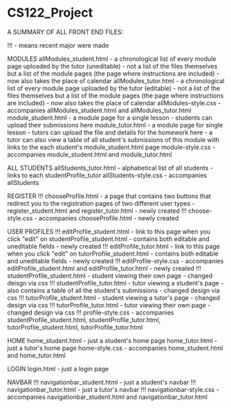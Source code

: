 # CS122_Project

A SUMMARY OF ALL FRONT END FILES:

!!! - means recent major were made

MODULES
allModules_student.html
	- a chronological list of every module page uploaded by the tutor (uneditable)
	- not a list of the files themselves but a list of the module pages (the page where instructions are included)
	- now also takes the place of calendar
allModules_tutor.html
	- a chronological list of every module page uploaded by the tutor (editable)
	- not a list of the files themselves but a list of the module pages (the page where instructions are included)
	- now also takes the place of calendar
allModules-style.css
	- accompanies allModules_student.html and allModules_tutor.html
module_student.html
	- a module page for a single lesson
	- students can upload their submissions here
module_tutor.html
	- a module page for single lesson
	- tutors can upload the file and details for the homework here
	- a tutor can also view a table of all student's submissions of this module with links to the each student's module_student.html page
module-style.css
	- accompanies module_student.html and module_tutor.html

ALL STUDENTS
allStudents_tutor.html
	- alphabetical list of all students
	- links to each studentProfile_tutor
allStudents-style.css
	- accompanies allStudents


REGISTER
!!! chooseProfile.html
	- a page that contains two buttons that redirect you to the registration pages of two different user types
	- register_student.html and register_tutor.html
	- newly created
!!! choose-style.css
	- accompanies chooseProfile.html
	- newly created


USER PROFILES
!!! editProfile_student.html
	- link to this page when you click "edit" on studentProfile_student.html
	- contains both editable and uneditable fields
	- newly created
!!! editProfile_tutor.html
	- link to this page when you click "edit" on tutorProfile_student.html
	- contains both editable and uneditable fields
	- newly created
!!! editProfile-style.css
	- accompanies editProfile_student.html and editProfile_tutor.html
	- newly created
!!! studentProfile_student.html
	- student viewing their own page
	- changed deisgn via css
!!! studentProfile_tutor.html
	- tutor viewing a student's page
	- also contains a table of all the student's submissions
	- changed design via css
!!! tutorProfile_student.html
	- student viewing a tutor's page
	- changed design via css
!!! tutorProfile_tutor.html
	- tutor viewing their own page
	- changed design via css
!!! profile-style.css
	- accompanies studentProfile_student.html, studentProfile_tutor.html, tutorProfile_student.html, tutorProfile_tutor.html

HOME
home_student.html
	- just a student's home page
home_tutor.html
	- just a tutor's home page
home-style.css
	- accompanies home_student.html and home_tutor.html

LOGIN
login.html
	- just a login page

NAVBAR
!!! navigationbar_student.html
	- just a student's navbar
!!! navigationbar_tutor.html
	- just a tutor's navbar
!!! navigationbar-style.css
	- accompanies navigationbar_student.html and navigationbar_tutor.html


